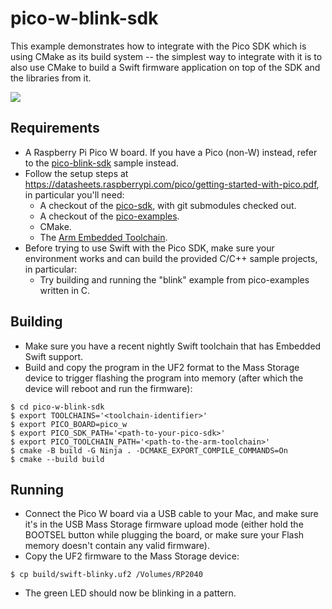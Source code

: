 # pico-w-blink-sdk

This example demonstrates how to integrate with the Pico SDK which is using CMake as its build system -- the simplest way to integrate with it is to also use CMake to build a Swift firmware application on top of the SDK and the libraries from it.

<img src="https://github.com/apple/swift-embedded-examples/assets/26223064/a4949a2e-1887-4325-8f5f-a681963c93d7">

## Requirements

- A Raspberry Pi Pico W board. If you have a Pico (non-W) instead, refer to the [pico-blink-sdk](../pico-blink-sdk) sample instead.
- Follow the setup steps at https://datasheets.raspberrypi.com/pico/getting-started-with-pico.pdf, in particular you'll need:
  - A checkout of the [pico-sdk](https://github.com/raspberrypi/pico-sdk.git), with git submodules checked out.
  - A checkout of the [pico-examples](https://github.com/raspberrypi/pico-examples.git).
  - CMake.
  - The [Arm Embedded Toolchain](https://developer.arm.com/downloads/-/arm-gnu-toolchain-downloads).
- Before trying to use Swift with the Pico SDK, make sure your environment works and can build the provided C/C++ sample projects, in particular:
  - Try building and running the "blink" example from pico-examples written in C.


## Building

- Make sure you have a recent nightly Swift toolchain that has Embedded Swift support.
- Build and copy the program in the UF2 format to the Mass Storage device to trigger flashing the program into memory (after which the device will reboot and run the firmware):
``` console
$ cd pico-w-blink-sdk
$ export TOOLCHAINS='<toolchain-identifier>'
$ export PICO_BOARD=pico_w
$ export PICO_SDK_PATH='<path-to-your-pico-sdk>'
$ export PICO_TOOLCHAIN_PATH='<path-to-the-arm-toolchain>'
$ cmake -B build -G Ninja . -DCMAKE_EXPORT_COMPILE_COMMANDS=On
$ cmake --build build
```

## Running

- Connect the Pico W board via a USB cable to your Mac, and make sure it's in the USB Mass Storage firmware upload mode (either hold the BOOTSEL button while plugging the board, or make sure your Flash memory doesn't contain any valid firmware).
- Copy the UF2 firmware to the Mass Storage device:

```console
$ cp build/swift-blinky.uf2 /Volumes/RP2040
```

- The green LED should now be blinking in a pattern.
